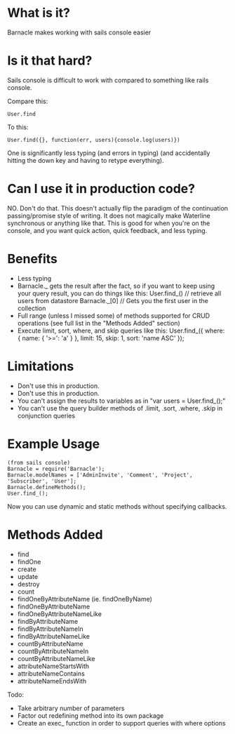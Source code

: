 # What is it? 
Barnacle makes working with sails console easier

# Is it that hard?
Sails console is difficult to work with compared to something like rails console.  

Compare this:
```
User.find
```

To this:
```
User.find({}, function(err, users){console.log(users)})
```

One is significantly less typing (and errors in typing) (and accidentally hitting the down key and having to retype everything).

# Can I use it in production code?
NO.  Don't do that.  This doesn't actually flip the paradigm of the continuation passing/promise style of writing. It does not magically make Waterline synchronous or anything like that.  This is good for when you're on the console, and you want quick action, quick feedback, and less typing.

# Benefits
* Less typing
* Barnacle._ gets the result after the fact, so if you want to keep using your query result, you can do things like this:
    User.find_()  // retrieve all users from datastore
    Barnacle._[0] // Gets you the first user in the collection
* Full range (unless I missed some) of methods supported for CRUD operations (see full list in the "Methods Added" section)
* Execute limit, sort, where, and skip queries like this:
    User.find_({ where: { name: { '>=': 'a' } }, limit: 15, skip: 1, sort: 'name ASC' });

# Limitations
* Don't use this in production.  
* Don't use this in production.
* You can't assign the results to variables as in "var users = User.find_();"
* You can't use the query builder methods of .limit, .sort, .where, .skip in conjunction queries

# Example Usage

```
(from sails console)
Barnacle = require('Barnacle');
Barnacle.modelNames = ['AdminInvite', 'Comment', 'Project', 'Subscriber', 'User'];
Barnacle.defineMethods();
User.find_();
```

Now you can use dynamic and static methods without specifying callbacks.

# Methods Added

* find
* findOne
* create
* update
* destroy
* count
* findOneByAttributeName (ie. findOneByName)
* findOneByAttributeName
* findOneByAttributeNameLike
* findByAttributeName
* findByAttributeNameIn
* findByAttributeNameLike
* countByAttributeName
* countByAttributeNameIn
* countByAttributeNameLike
* attributeNameStartsWith
* attributeNameContains
* attributeNameEndsWith


Todo:
* Take arbitrary number of parameters  
* Factor out redefining method into its own package
* Create an exec_ function in order to support queries with where options 
